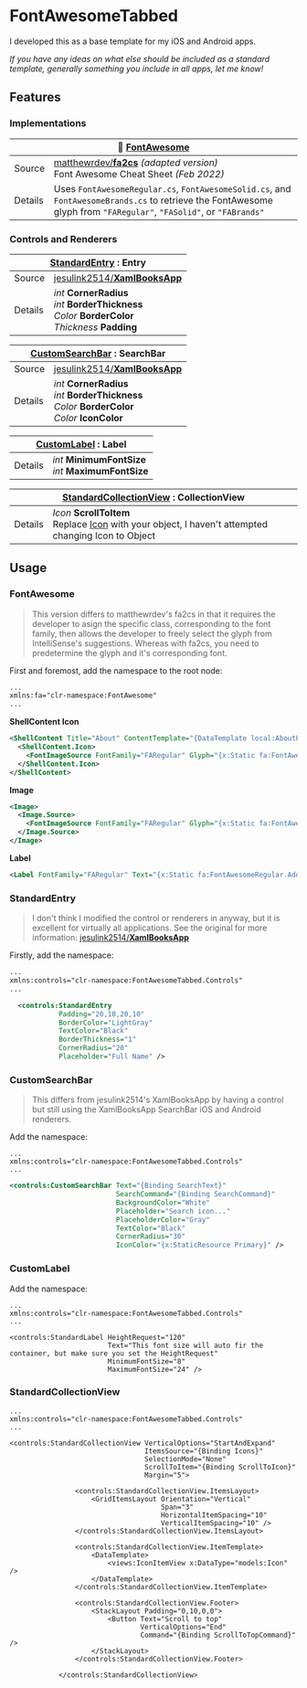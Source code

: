 <h1>FontAwesomeTabbed</h1>
<p>I developed this as a base template for my iOS and Android apps.</p>
<p><i>If you have any ideas on what else should be included as a standard template, generally something you include in all apps, let me know!</i></p>

<h2>Features</h2>
<h3>Implementations</h3>
<table>
  <thead>
    <tr>
      <th colspan="2">🌟 <b><a href="#FontAwesome">FontAwesome</a></b></th>
    </tr>
  </thead>
  <tbody>
    <tr>
      <td>Source</td>
      <td><a href="https://github.com/matthewrdev/fa2cs">matthewrdev/<b>fa2cs</b></a> <i>(adapted version)</i><br>Font Awesome Cheat Sheet <i>(Feb 2022)</i></td>
    </tr>
    <tr>
      <td>Details</td>
      <td>
        Uses <code>FontAwesomeRegular.cs</code>, <code>FontAwesomeSolid.cs</code>, and <code>FontAwesomeBrands.cs</code> to retrieve the FontAwesome glyph from <code>"FARegular"</code>, <code>"FASolid"</code>, or <code>"FABrands"</code>
      </td>
    </tr>
  </tbody>
</table>

<h3>Controls and Renderers</h3>

<table>
  <thead>
    <tr>
      <th colspan="2"><a href="#StandardEntry">StandardEntry</a> : Entry</th>
    </tr>
  </thead>
  <tbody>
    <tr>
      <td>Source</td>
      <td><a href="https://github.com/jesulink2514/XamBooksApp/tree/feature/feat-entry">jesulink2514/<b>XamlBooksApp</b></a></td>
    </tr>
    <tr>
      <td>Details</td>
      <td>
        <i>int</i> <b>CornerRadius</b><br>
        <i>int</i> <b>BorderThickness</b><br>
        <i>Color</i> <b>BorderColor</b><br>
        <i>Thickness</i> <b>Padding</b>
      </td>
    </tr>
  </tbody>
</table>

<table>
  <thead>
    <tr>
      <th colspan="2"><a href="#CustomSearchBar">CustomSearchBar</a> : SearchBar</th>
    </tr>
  </thead>
  <tbody>
    <tr>
      <td>Source</td>
      <td><a href="https://github.com/jesulink2514/XamBooksApp/tree/feature/feat-entry">jesulink2514/<b>XamlBooksApp</b></a></td>
    </tr>
    <tr>
      <td>Details</td>
      <td>
        <i>int</i> <b>CornerRadius</b><br>
        <i>int</i> <b>BorderThickness</b><br>
        <i>Color</i> <b>BorderColor</b><br>
        <i>Color</i> <b>IconColor</b>
      </td>
    </tr>
  </tbody>
</table>

<table>
  <thead>
    <tr>
      <th colspan="2"><a href="#CustomLabel">CustomLabel</a> : Label</th>
    </tr>
  </thead>
  <tbody>
    <tr>
      <td>Details</td>
      <td>
        <i>int</i> <b>MinimumFontSize</b><br>
        <i>int</i> <b>MaximumFontSize</b>
      </td>
    </tr>
  </tbody>
</table>

<table>
  <thead>
    <tr>
      <th colspan="2"><a href="#StandardCollectionView">StandardCollectionView</a> : CollectionView</th>
    </tr>
  </thead>
  <tbody>
    <tr>
      <td>Details</td>
      <td>
        <i>Icon</i> <b>ScrollToItem</b><br>
        Replace <u>Icon</u> with your object, I haven't attempted changing Icon to Object
      </td>
    </tr>
  </tbody>
</table>

<h2>Usage</h2>
<h3 id="FontAwesome">FontAwesome</h3>

<blockquote>This version differs to matthewrdev's fa2cs in that it requires the developer to asign the specific class, corresponding to the font family, then allows the developer to freely select the glyph from IntelliSense's suggestions. Whereas with fa2cs, you need to predetermine the glyph and it's corresponding font.</blockquote>

  First and foremost, add the namespace to the root node:

  ```xml
...
  xmlns:fa="clr-namespace:FontAwesome"
...
  ```

  <b>ShellContent Icon</b>

  ```xml
  <ShellContent Title="About" ContentTemplate="{DataTemplate local:AboutPage}">
    <ShellContent.Icon>
      <FontImageSource FontFamily="FARegular" Glyph="{x:Static fa:FontAwesomeRegular.AddressBook}" />
    </ShellContent.Icon>
  </ShellContent>
  ```
  
  <b>Image</b>
  
  ```xml
  <Image>
    <Image.Source>
      <FontImageSource FontFamily="FARegular" Glyph="{x:Static fa:FontAwesomeRegular.AddressBook}" />
    </Image.Source>
  </Image>
  ```
  
  <b>Label</b>
  
  ```xml
  <Label FontFamily="FARegular" Text="{x:Static fa:FontAwesomeRegular.AddressBook}" />
  ```
  
<h3 id="StandardEntry">StandardEntry</h3>

  <blockquote>I don't think I modified the control or renderers in anyway, but it is excellent for virtually all applications. See the original for more information: <a href="https://github.com/jesulink2514/XamBooksApp/tree/feature/feat-entry">jesulink2514/<b>XamlBooksApp</b></a></blockquote>
  
Firstly, add the namespace:

```xml
...
xmlns:controls="clr-namespace:FontAwesomeTabbed.Controls"
...
```
  
```xml
  <controls:StandardEntry
            Padding="20,10,20,10"
            BorderColor="LightGray"
            TextColor="Black"
            BorderThickness="1"
            CornerRadius="20"
            Placeholder="Full Name" />
```
  
<h3 id="CustomSearchBar">CustomSearchBar</h3>

<blockquote>This differs from jesulink2514's XamlBooksApp by having a control but still using the XamlBooksApp SearchBar iOS and Android renderers.</blockquote>

Add the namespace:

```
...
xmlns:controls="clr-namespace:FontAwesomeTabbed.Controls"
...
```

```xml
<controls:CustomSearchBar Text="{Binding SearchText}"
                          SearchCommand="{Binding SearchCommand}"
                          BackgroundColor="White"
                          Placeholder="Search icon..."
                          PlaceholderColor="Gray"
                          TextColor="Black"
                          CornerRadius="30"
                          IconColor="{x:StaticResource Primary}" />
```

<h3 id="CustomLabel">CustomLabel</h3>

Add the namespace:

```
...
xmlns:controls="clr-namespace:FontAwesomeTabbed.Controls"
...
```

```
<controls:StandardLabel HeightRequest="120"
                        Text="This font size will auto fir the container, but make sure you set the HeightRequest"
                        MinimumFontSize="8"
                        MaximumFontSize="24" />
```

<h3 id="StandardCollectionView">StandardCollectionView</h3>

```
...
xmlns:controls="clr-namespace:FontAwesomeTabbed.Controls"
...
```

```
<controls:StandardCollectionView VerticalOptions="StartAndExpand"
                                 ItemsSource="{Binding Icons}"
                                 SelectionMode="None"
                                 ScrollToItem="{Binding ScrollToIcon}"
                                 Margin="5">

                <controls:StandardCollectionView.ItemsLayout>
                    <GridItemsLayout Orientation="Vertical" 
                                     Span="3"
                                     HorizontalItemSpacing="10"
                                     VerticalItemSpacing="10" />
                </controls:StandardCollectionView.ItemsLayout>

                <controls:StandardCollectionView.ItemTemplate>
                    <DataTemplate>
                        <views:IconItemView x:DataType="models:Icon" />
                    </DataTemplate>
                </controls:StandardCollectionView.ItemTemplate>

                <controls:StandardCollectionView.Footer>
                    <StackLayout Padding="0,10,0,0">
                        <Button Text="Scroll to top" 
                                VerticalOptions="End"
                                Command="{Binding ScrollToTopCommand}" />
                    </StackLayout>
                </controls:StandardCollectionView.Footer>
                
            </controls:StandardCollectionView>
```
